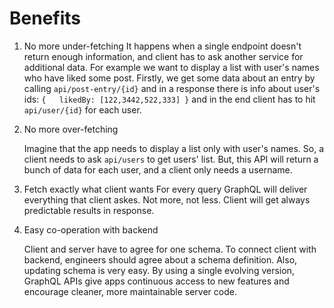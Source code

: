 # Benefits

1. No more under-fetching It happens when a single endpoint doesn't return enough information, and client has to ask another service for additional data. For example we want to display a list with user's names who have liked some post. Firstly, we get some data about an entry by calling `api/post-entry/{id}` and in a response there is info about user's ids: `{   likedBy: [122,3442,522,333] }`  and in the end client has to hit `api/user/{id}` for each user.
2. No more over-fetching

   Imagine that the app needs to display a list only with user's names. So, a client needs to ask `api/users` to get users' list. But, this API will return a bunch of data for each user, and a client only needs a username. 

3. Fetch exactly what client wants For every query GraphQL will deliver everything that client askes. Not more, not less. Client will get always predictable results in response.
4. Easy co-operation with backend

   Client and server have to agree for one schema. To connect client with backend, engineers should agree about a schema definition. Also, updating schema is very easy. By using a single evolving version, GraphQL APIs give apps continuous access to new features and encourage cleaner, more maintainable server code.

